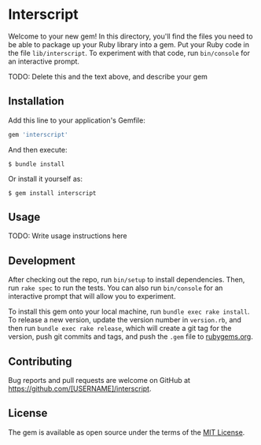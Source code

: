 # Interscript

Welcome to your new gem! In this directory, you'll find the files you need to be able to package up your Ruby library into a gem. Put your Ruby code in the file `lib/interscript`. To experiment with that code, run `bin/console` for an interactive prompt.

TODO: Delete this and the text above, and describe your gem

## Installation

Add this line to your application's Gemfile:

```ruby
gem 'interscript'
```

And then execute:

    $ bundle install

Or install it yourself as:

    $ gem install interscript

## Usage

TODO: Write usage instructions here

## Development

After checking out the repo, run `bin/setup` to install dependencies. Then, run `rake spec` to run the tests. You can also run `bin/console` for an interactive prompt that will allow you to experiment.

To install this gem onto your local machine, run `bundle exec rake install`. To release a new version, update the version number in `version.rb`, and then run `bundle exec rake release`, which will create a git tag for the version, push git commits and tags, and push the `.gem` file to [rubygems.org](https://rubygems.org).

## Contributing

Bug reports and pull requests are welcome on GitHub at https://github.com/[USERNAME]/interscript.


## License

The gem is available as open source under the terms of the [MIT License](https://opensource.org/licenses/MIT).
